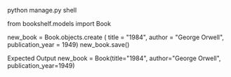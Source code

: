 python manage.py shell

from bookshelf.models import Book 

new_book = Book.objects.create (
    title = "1984",
    author = "George Orwell",
    publication_year = 1949)
new_book.save()

Expected Output 
new_book = Book(title="1984", author="George Orwell", publication_year=1949)